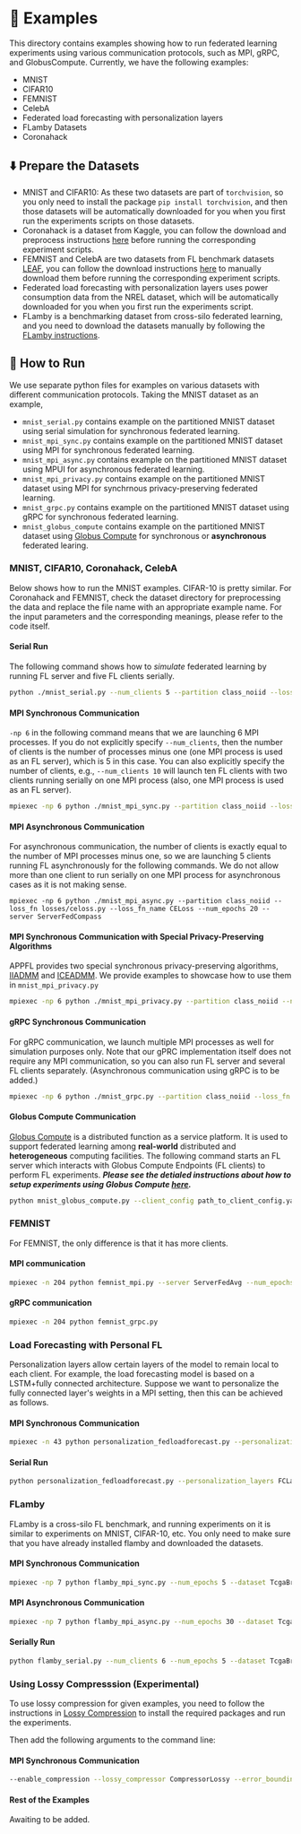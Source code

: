 # 📝 Examples

This directory contains examples showing how to run federated learning experiments using various communication protocols, such as MPI, gRPC, and GlobusCompute.
Currently, we have the following examples:

- MNIST
- CIFAR10
- FEMNIST
- CelebA
- Federated load forecasting with personalization layers
- FLamby Datasets
- Coronahack

## ⬇️ Prepare the Datasets

- MNIST and CIFAR10: As these two datasets are part of `torchvision`, so you only need to install the package `pip install torchvision`, and then those datasets will be automatically downloaded for you when you first run the experiments scripts on those datasets.
- Coronahack is a dataset from Kaggle, you can follow the download and preprocess instructions [here](datasets/RawData/README.md) before running the corresponding experiment scripts.
- FEMNIST and CelebA are two datasets from FL benchmark datasets [LEAF](https://github.com/TalwalkarLab/leaf/tree/master), you can follow the download instructions [here](datasets/RawData/README.md) to manually download them before running the corresponding experiment scripts.
- Federated load forecasting with personalization layers uses power consumption data from the NREL dataset, which will be automatically downloaded for you when you first run the experiments script.
- FLamby is a benchmarking dataset from cross-silo federated learning, and you need to download the datasets manually by following the [FLamby instructions](https://github.com/owkin/FLamby).

## 🚀 How to Run

We use separate python files for examples on various datasets with different communication protocols. Taking the MNIST dataset as an example,

- `mnist_serial.py` contains example on the partitioned MNIST dataset using serial simulation for synchronous federated learning.
- `mnist_mpi_sync.py` contains example on the partitioned MNIST dataset using MPI for synchronous federated learning.
- `mnist_mpi_async.py` contains example on the partitioned MNIST dataset using MPUI for asynchronous federated learning.
- `mnist_mpi_privacy.py` contains example on the partitioned MNIST dataset using MPI for synchrnous privacy-preserving federated learning.
- `mnist_grpc.py` contains example on the partitioned MNIST dataset using gRPC for synchronous federated learning.
- `mnist_globus_compute` contains example on the partitioned MNIST dataset using [Globus Compute](https://funcx.readthedocs.io/en/latest/) for synchronous or **asynchronous** federated learing.

### MNIST, CIFAR10, Coronahack, CelebA

Below shows how to run the MNIST examples. CIFAR-10 is pretty similar. For Coronahack and FEMNIST, check the dataset directory for preprocessing the data and replace the file name with an appropriate example name. For the input parameters and the corresponding meanings, please refer to the code itself.

#### Serial Run

The following command shows how to *simulate* federated learning by running FL server and five FL clients serially.

```bash
python ./mnist_serial.py --num_clients 5 --partition class_noiid --loss_fn losses/celoss.py --loss_fn_name CELoss --num_epochs 10
```

#### MPI Synchronous Communication

`-np 6` in the following command means that we are launching 6 MPI processes. If you do not explicitly specify `--num_clients`, then the number of clients is the number of processes minus one (one MPI process is used as an FL server), which is 5 in this case. You can also explicitly specify the number of clients, e.g., `--num_clients 10` will launch ten FL clients with two clients running serially on one MPI process (also, one MPI process is used as an FL server).

```bash
mpiexec -np 6 python ./mnist_mpi_sync.py --partition class_noiid --loss_fn losses/celoss.py --loss_fn_name CELoss --num_epochs 10
```

#### MPI Asynchronous Communication

For asynchronous communication, the number of clients is exactly equal to the number of MPI processes minus one, so we are launching 5 clients running FL asynchronously for the following commands. We do not allow more than one client to run serially on one MPI process for asynchronous cases as it is not making sense.

```
mpiexec -np 6 python ./mnist_mpi_async.py --partition class_noiid --loss_fn losses/celoss.py --loss_fn_name CELoss --num_epochs 20 --server ServerFedCompass
```

#### MPI Synchronous Communication with Special Privacy-Preserving Algorithms

APPFL provides two special synchronous privacy-preserving algorithms, [IIADMM](https://arxiv.org/pdf/2202.03672.pdf) and [ICEADMM](https://arxiv.org/pdf/2110.15318.pdf). We provide examples to showcase how to use them in `mnist_mpi_privacy.py`

```bash
mpiexec -np 6 python ./mnist_mpi_privacy.py --partition class_noiid --num_epochs 10 --server IIADMM
```

#### gRPC Synchronous Communication

For gRPC communication, we launch multiple MPI processes as well for simulation purposes only. Note that our gPRC implementation itself does not require any MPI communication, so you can also run FL server and several FL clients separately. (Asynchronous communication using gRPC is to be added.)

```bash
mpiexec -np 6 python ./mnist_grpc.py --partition class_noiid --loss_fn losses/celoss.py --loss_fn_name CELoss --num_epochs 10
```

#### Globus Compute Communication

[Globus Compute](https://funcx.readthedocs.io/en/latest/index.html) is a distributed function as a service platform. It is used to support federated learning among **real-world** distributed and **heterogeneous** computing facilities. The following command starts an FL server which interacts with Globus Compute Endpoints (FL clients) to perform FL experiments. ***Please see the detialed instructions about how to setup experiments using Globus Compute [here](globus_compute/README.md).***

```bash
python mnist_globus_compute.py --client_config path_to_client_config.yaml --server_config path_to_server_config.yaml
```

### FEMNIST

For FEMNIST, the only difference is that it has more clients.

#### MPI communication

```bash
mpiexec -n 204 python femnist_mpi.py --server ServerFedAvg --num_epochs 6 --client_lr 0.01
```

#### gRPC communication

```bash
mpiexec -n 204 python femnist_grpc.py
```

### Load Forecasting with Personal FL

Personalization layers allow certain layers of the model to remain local to each client. For example, the load forecasting model is based on a LSTM+fully connected architecture. Suppose we want to personalize the fully connected layer's weights in a MPI setting, then this can be achieved as follows.

#### MPI Synchronous Communication

```bash
mpiexec -n 43 python personalization_fedloadforecast.py --personalization_layers FCLayer1.weight,FCLayer1.bias,FCLayer2.weight,FCLayer2.bias,FCLayer3.weight,FCLayer3.bias,prelu1.weight,prelu2.weight --personalization_config_name MyPersonalization
```

#### Serial Run

```bash
python personalization_fedloadforecast.py --personalization_layers FCLayer1.weight,FCLayer1.bias,FCLayer2.weight,FCLayer2.bias,FCLayer3.weight,FCLayer3.bias,prelu1.weight,prelu2.weight --personalization_config_name MyPersonalization
```

### FLamby

FLamby is a cross-silo FL benchmark, and running experiments on it is similar to experiments on MNIST, CIFAR-10, etc. You only need to make sure that you have already installed flamby and downloaded the datasets.

#### MPI Synchronous Communication

```bash
mpiexec -np 7 python flamby_mpi_sync.py --num_epochs 5 --dataset TcgaBrca --num_local_steps 50 --server ServerFedAvg 
```

#### MPI Asynchronous Communication

```bash
mpiexec -np 7 python flamby_mpi_async.py --num_epochs 30 --dataset TcgaBrca --num_local_steps 100 --server ServerFedAsynchronous --val_range 1
```

#### Serially Run

```bash
python flamby_serial.py --num_clients 6 --num_epochs 5 --dataset TcgaBrca --num_local_steps 50 --server ServerFedAvg 
```

### Using Lossy Compresssion (Experimental)

To use lossy compression for given examples, you need to follow the instructions in [Lossy Compression](../src/appfl/compressor/README.md) to install the required packages and run the experiments.

Then add the following arguments to the command line:

#### MPI Synchronous Communication

```bash
--enable_compression --lossy_compressor CompressorLossy --error_bounding_mode ErrorBoundingMode --error_bound ErrorBound 
```

#### Rest of the Examples

Awaiting to be added.
